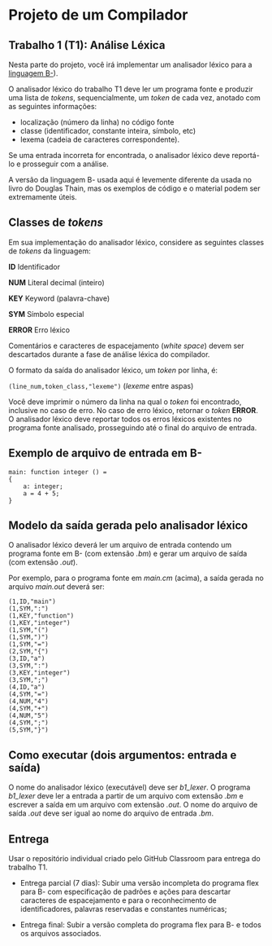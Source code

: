 # Projeto de um Compilador

## Trabalho 1 (T1): Análise Léxica

Nesta parte do projeto, você irá implementar um analisador léxico
para a [linguagem B-](../Linguagem/Manual.md)).

O analisador léxico do trabalho T1 deve ler um programa fonte e produzir uma lista de _tokens_,
sequencialmente, um _token_ de cada vez, anotado com as seguintes informações:
- localização (número da linha) no código fonte
- classe (identificador, constante inteira, símbolo, etc)
- lexema (cadeia de caracteres correspondente).

Se uma entrada incorreta for encontrada, o analisador léxico deve reportá-lo e prosseguir com a análise.

A versão da linguagem B- usada aqui é levemente diferente da usada no livro do Douglas Thain, mas os exemplos de código e o material podem ser extremamente úteis.

## Classes de _tokens_

Em sua implementação do analisador léxico, considere as seguintes classes de _tokens_ da linguagem:

__ID__      Identificador

__NUM__     Literal decimal (inteiro)

__KEY__     Keyword (palavra-chave)

__SYM__     Símbolo especial

__ERROR__   Erro léxico

Comentários e caracteres de espacejamento (_white space_) devem ser descartados durante a fase de análise léxica do compilador.

O formato da saída do analisador léxico, um _token_ por linha, é:

``` (line_num,token_class,"lexeme") ``` (_lexeme_ entre aspas)

Você deve imprimir o número da linha na qual o _token_ foi encontrado, inclusive no caso de erro.
No caso de erro léxico, retornar o _token_ __ERROR__.
O analisador léxico deve reportar todos os erros léxicos existentes no programa fonte analisado, prosseguindo até o final do arquivo de entrada.

## Exemplo de arquivo de entrada em B-

```
main: function integer () = 
{
    a: integer;
    a = 4 + 5;  
}
```

## Modelo da saída gerada pelo analisador léxico

O analisador léxico deverá ler um arquivo de entrada contendo um programa fonte em B- (com extensão _.bm_)
e gerar um arquivo de saída (com extensão _.out_).

Por exemplo, para o programa fonte em _main.cm_ (acima), a saída gerada no arquivo _main.out_ deverá ser:
```
(1,ID,"main")
(1,SYM,":")
(1,KEY,"function")
(1,KEY,"integer")
(1,SYM,"(")
(1,SYM,")")
(1,SYM,"=")
(2,SYM,"{")
(3,ID,"a")
(3,SYM,":")
(3,KEY,"integer")
(3,SYM,";")
(4,ID,"a")
(4,SYM,"=")
(4,NUM,"4")
(4,SYM,"+")
(4,NUM,"5")
(4,SYM,";")
(5,SYM,"}")
```

## Como executar (dois argumentos: entrada e saída)

O nome do analisador léxico (executável) deve ser _b1_lexer_.
O programa _b1_lexer_ deve ler a entrada a partir de um arquivo 
com extensão _.bm_ e escrever a saída em um arquivo com extensão _.out_.
O nome do arquivo de saída _.out_ deve ser igual ao nome do arquivo de entrada _.bm_.

## Entrega

Usar o repositório individual criado pelo GitHub Classroom para entrega do trabalho T1.

- Entrega parcial (7 dias): 
Subir uma versão incompleta do programa flex para B- com especificação de padrões e ações para descartar caracteres de espacejamento e para o reconhecimento de identificadores, palavras reservadas e constantes numéricas;

- Entrega final: Subir a versão completa do programa flex para B- e todos os arquivos associados.



